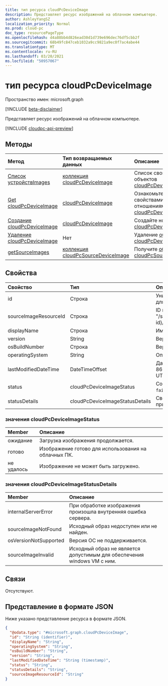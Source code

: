 ```yaml
---
title: тип ресурса cloudPcDeviceImage
description: Представляет ресурс изображений на облачном компьютере.
author: AshleyYangSZ
localization_priority: Normal
ms.prod: cloud-pc
doc_type: resourcePageType
ms.openlocfilehash: d4a88bb4d826ead30d1d739e696dec76df5cbb2f
ms.sourcegitcommit: 68b49fc847ceb1032a9cc9821a9ec0f7ac4abe44
ms.translationtype: MT
ms.contentlocale: ru-RU
ms.lasthandoff: 03/20/2021
ms.locfileid: "50957067"
---
```

# <a name="cloudpcdeviceimage-resource-type"></a>тип ресурса cloudPcDeviceImage

Пространство имен: microsoft.graph

[!INCLUDE [beta-disclaimer](../../includes/beta-disclaimer.md)]

Представляет ресурс изображений на облачном компьютере.

[!INCLUDE [cloudpc-api-preview](../../includes/cloudpc-api-preview.md)]

## <a name="methods"></a>Методы

|Метод|Тип возвращаемых данных|Описание|
|:---|:---|:---|
|[Список устройствImages](../api/virtualendpoint-list-deviceimages.md)|[коллекция cloudPcDeviceImage](../resources/cloudpcdeviceimage.md)|Список свойств и связей объектов [cloudPcDeviceImage.](../resources/cloudpcdeviceimage.md)|
|[Get cloudPcDeviceImage](../api/cloudpcdeviceimage-get.md)|[cloudPcDeviceImage](../resources/cloudpcdeviceimage.md)|Ознакомьтесь с свойствами и отношениями объекта [cloudPcDeviceImage.](../resources/cloudpcdeviceimage.md)|
|[Создание cloudPcDeviceImage](../api/virtualendpoint-post-deviceimages.md)|[cloudPcDeviceImage](../resources/cloudpcdeviceimage.md)|Создайте новый [объект cloudPcDeviceImage.](../resources/cloudpcdeviceimage.md)|
|[Удаление cloudPcDeviceImage](../api/cloudpcdeviceimage-delete.md)|Нет|Удаление [объекта cloudPcDeviceImage.](../resources/cloudpcdeviceimage.md)|
|[getSourceImages](../api/cloudpcdeviceimage-getsourceimages.md)|[коллекция cloudPcSourceDeviceImage](../resources/cloudpcsourcedeviceimage.md)|Получите [объекты cloudPcSourceDeviceImage.](../resources/cloudpcsourcedeviceimage.md)|

## <a name="properties"></a>Свойства

|Свойство|Тип|Описание|
|:---|:---|:---|
|id|Строка|Уникальный идентификатор для ресурса изображений на облачном компьютере. Только для чтения.|
|sourceImageResourceId|Строка|ID источника ресурса изображений в Azure. Необходимый формат: "/subscriptions/{subscription-id}/resourceGroups/{resourceGroupName}/providers/Microsoft.Compute/images/{imageName}".|
|displayName|Строка|Имя отображения изображения.|
|version|String|Версия изображения. Например: 0.0.1, 1.5.13.|
|osBuildNumber|Строка|Версия сборки ОС изображения. Например: 1909.|
|operatingSystem|String|Операционная система изображения. Например: Windows 10 Enterprise.|
|lastModifiedDateTime|DateTimeOffset|Данные и время последнего изменения изображения. Время отображается в формате ISO 8601 и времени скоординированного универсального времени (UTC). Например, полночь UTC 1 января 2014 г. отображается как '2014-01-01T00:00:00Z'.|
|status|cloudPcDeviceImageStatus|Состояние изображения на облачном компьютере. Возможные значения: `pending`, `ready`, `failed`.|
|statusDetails|cloudPcDeviceImageStatusDetails|Сведения о состоянии изображения, который указывает, почему не удалось загрузить, если применимо. Возможные значения: `internalServerError`, `sourceImageNotFound`.|

### <a name="cloudpcdeviceimagestatus-values"></a>значения cloudPcDeviceImageStatus

|Member|Описание|
|:---|:---|
|ожидание|Загрузка изображения продолжается.|
|готово|Изображение готово для использования на облачных ПК.|
|не удалось|Изображение не может быть загружено. |

### <a name="cloudpcdeviceimagestatusdetails-values"></a>значения cloudPcDeviceImageStatusDetails

|Member|Описание|
|:---|:---|
|internalServerError|При обработке изображения произошла внутренняя ошибка сервера.|
|sourceImageNotFound|Исходный образ недоступен или не найден.|
|osVersionNotSupported| Версия ОС не поддерживается.|
|sourceImageInvalid|Исходный образ не является допустимым для обеспечения windows VM с ним.|

## <a name="relationships"></a>Связи

Отсутствуют.

## <a name="json-representation"></a>Представление в формате JSON

Ниже указано представление ресурса в формате JSON.
<!-- {
  "blockType": "resource",
  "keyProperty": "id",
  "@odata.type": "microsoft.graph.cloudPcDeviceImage",
  "baseType": "microsoft.graph.entity",
  "openType": false
}
-->

``` json
{
  "@odata.type": "#microsoft.graph.cloudPcDeviceImage",
  "id": "String (identifier)",
  "displayName": "String",
  "operatingSystem": "String",
  "osBuildNumber": "String",
  "version": "String",
  "lastModifiedDateTime": "String (timestamp)",
  "status": "String",
  "statusDetails": "String",
  "sourceImageResourceId": "String"
}
```
